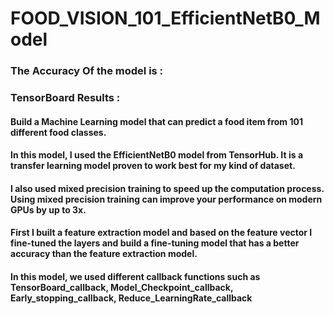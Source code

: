# FOOD_VISION_101_EfficientNetB0_Model
### The Accuracy Of the model is :
### TensorBoard Results :

#### Build a Machine Learning model that can predict a food item from 101 different food classes.
#### In this model, I used the EfficientNetB0 model from TensorHub. It is a transfer learning model proven to work best for my kind of dataset.
#### I also used mixed precision training to speed up the computation process. Using mixed precision training can improve your performance on modern GPUs by up to 3x.
#### First I built a feature extraction model and based on the feature vector I fine-tuned the layers and build a fine-tuning model that has a better accuracy than the feature extraction model.
#### In this model, we used different callback functions such as TensorBoard_callback, Model_Checkpoint_callback, Early_stopping_callback, Reduce_LearningRate_callback 
